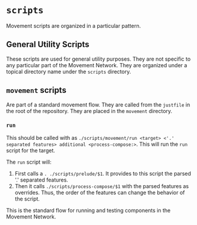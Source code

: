 # `scripts`
Movement scripts are organized in a particular pattern. 

## General Utility Scripts
These scripts are used for general utility purposes. They are not specific to any particular part of the Movement Network. They are organized under a topical directory name under the `scripts` directory.

## `movement` scripts
Are part of a standard movement flow. They are called from the `justfile` in the root of the repository. They are placed in the `movement` directory.

### `run`
This should be called with as `./scripts/movement/run <target> <'.' separated features> additional <process-compose:>`. This will run the `run` script for the target. 

The `run` script will:

1. First calls a `. ./scripts/prelude/$1`. It provides to this script the parsed '.' separated features.
2. Then it calls `./scripts/process-compose/$1` with the parsed features as overrides. Thus, the order of the features can change the behavior of the script.

This is the standard flow for running and testing components in the Movement Network.